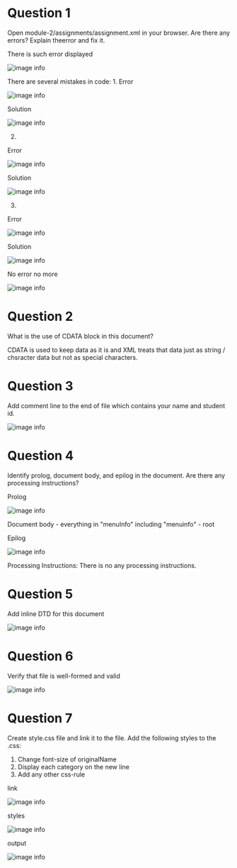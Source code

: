 # Question 1
Open module-2/assignments/assignment.xml in your browser. Are there any errors? Explain theerror and fix it.

There is such error displayed

![image info](./assignment_AAG_assets/first_error.png)

There are several mistakes in code:
1. 
Error

![image info](./assignment_AAG_assets/error_date_attribute.png)

Solution

![image info](./assignment_AAG_assets/solution_date_attribute.png)


2. 
Error

![image info](./assignment_AAG_assets/error_originalName.png)

Solution

![image info](./assignment_AAG_assets/solution_originalName.png)


3. 
Error

![image info](./assignment_AAG_assets/error_name.png)

Solution

![image info](./assignment_AAG_assets/solution_name.png)

No error no more

![image info](./assignment_AAG_assets/no_error.png)



# Question 2
What is the use of CDATA block in this document?

CDATA is used to keep data as it is and XML treats that data just as string / chsracter data but not as special characters.


# Question 3
Add comment line to the end of file which contains your name and student id.

![image info](./assignment_AAG_assets/name-id-comment.png)


# Question 4
Identify prolog, document body, and epilog in the document. Are there any processing instructions?

Prolog

![image info](./assignment_AAG_assets/prolog.png)

Document body - everything in "menuInfo" including "menuinfo" - root

Epilog

![image info](./assignment_AAG_assets/epilog.png)

Processing Instructions:
There is no any processing instructions.


# Question 5
Add inline DTD for this document

![image info](./assignment_AAG_assets/inline-dtd.png)


# Question 6
Verify that file is well-formed and valid

![image info](./assignment_AAG_assets/validation.png)

# Question 7
Create style.css file and link it to the file. Add the following styles to the .css:
1. Change font-size of originalName
2. Display each category on the new line
3. Add any other css-rule

link

![image info](./assignment_AAG_assets/css-link.png)

styles

![image info](./assignment_AAG_assets/styles-css.png)

output

![image info](./assignment_AAG_assets/output.png)